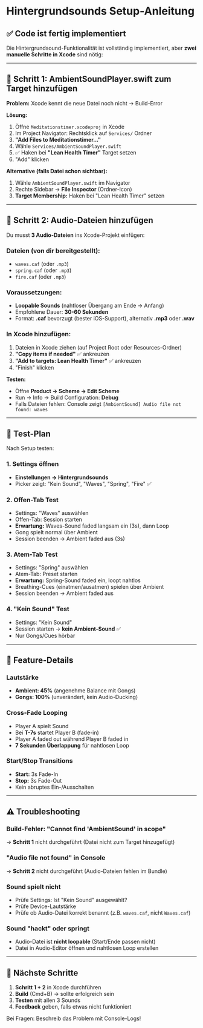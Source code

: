 # Hintergrundsounds Setup-Anleitung

## ✅ Code ist fertig implementiert

Die Hintergrundsound-Funktionalität ist vollständig implementiert, aber **zwei manuelle Schritte in Xcode** sind nötig:

---

## 📁 Schritt 1: AmbientSoundPlayer.swift zum Target hinzufügen

**Problem:** Xcode kennt die neue Datei noch nicht → Build-Error

**Lösung:**
1. Öffne `Meditationstimer.xcodeproj` in Xcode
2. Im Project Navigator: Rechtsklick auf `Services/` Ordner
3. **"Add Files to Meditationstimer..."**
4. Wähle `Services/AmbientSoundPlayer.swift`
5. ✅ Haken bei **"Lean Health Timer"** Target setzen
6. "Add" klicken

**Alternative (falls Datei schon sichtbar):**
1. Wähle `AmbientSoundPlayer.swift` im Navigator
2. Rechte Sidebar → **File Inspector** (Ordner-Icon)
3. **Target Membership:** Haken bei "Lean Health Timer" setzen

---

## 🎵 Schritt 2: Audio-Dateien hinzufügen

Du musst **3 Audio-Dateien** ins Xcode-Projekt einfügen:

### Dateien (von dir bereitgestellt):
- `waves.caf` (oder `.mp3`)
- `spring.caf` (oder `.mp3`)
- `fire.caf` (oder `.mp3`)

### Voraussetzungen:
- **Loopable Sounds** (nahtloser Übergang am Ende → Anfang)
- Empfohlene Dauer: **30-60 Sekunden**
- Format: **.caf** bevorzugt (bester iOS-Support), alternativ **.mp3** oder **.wav**

### In Xcode hinzufügen:
1. Dateien in Xcode ziehen (auf Project Root oder Resources-Ordner)
2. **"Copy items if needed"** ✅ ankreuzen
3. **"Add to targets: Lean Health Timer"** ✅ ankreuzen
4. "Finish" klicken

**Testen:**
- Öffne **Product → Scheme → Edit Scheme**
- Run → Info → Build Configuration: **Debug**
- Falls Dateien fehlen: Console zeigt `[AmbientSound] Audio file not found: waves`

---

## 🧪 Test-Plan

Nach Setup testen:

### 1. Settings öffnen
- **Einstellungen → Hintergrundsounds**
- Picker zeigt: "Kein Sound", "Waves", "Spring", "Fire" ✅

### 2. Offen-Tab Test
- Settings: "Waves" auswählen
- Offen-Tab: Session starten
- **Erwartung:** Waves-Sound faded langsam ein (3s), dann Loop
- Gong spielt normal über Ambient
- Session beenden → Ambient faded aus (3s)

### 3. Atem-Tab Test
- Settings: "Spring" auswählen
- Atem-Tab: Preset starten
- **Erwartung:** Spring-Sound faded ein, loopt nahtlos
- Breathing-Cues (einatmen/ausatmen) spielen über Ambient
- Session beenden → Ambient faded aus

### 4. "Kein Sound" Test
- Settings: "Kein Sound"
- Session starten → **kein Ambient-Sound** ✅
- Nur Gongs/Cues hörbar

---

## 🎨 Feature-Details

### Lautstärke
- **Ambient: 45%** (angenehme Balance mit Gongs)
- **Gongs: 100%** (unverändert, kein Audio-Ducking)

### Cross-Fade Looping
- Player A spielt Sound
- Bei **T-7s** startet Player B (fade-in)
- Player A faded out während Player B faded in
- **7 Sekunden Überlappung** für nahtlosen Loop

### Start/Stop Transitions
- **Start:** 3s Fade-In
- **Stop:** 3s Fade-Out
- Kein abruptes Ein-/Ausschalten

---

## ⚠️ Troubleshooting

### Build-Fehler: "Cannot find 'AmbientSound' in scope"
→ **Schritt 1** nicht durchgeführt (Datei nicht zum Target hinzugefügt)

### "Audio file not found" in Console
→ **Schritt 2** nicht durchgeführt (Audio-Dateien fehlen im Bundle)

### Sound spielt nicht
- Prüfe Settings: Ist "Kein Sound" ausgewählt?
- Prüfe Device-Lautstärke
- Prüfe ob Audio-Datei korrekt benannt (z.B. `waves.caf`, nicht `Waves.caf`)

### Sound "hackt" oder springt
- Audio-Datei ist **nicht loopable** (Start/Ende passen nicht)
- Datei in Audio-Editor öffnen und nahtlosen Loop erstellen

---

## 📝 Nächste Schritte

1. **Schritt 1 + 2** in Xcode durchführen
2. **Build** (Cmd+B) → sollte erfolgreich sein
3. **Testen** mit allen 3 Sounds
4. **Feedback** geben, falls etwas nicht funktioniert

Bei Fragen: Beschreib das Problem mit Console-Logs!
